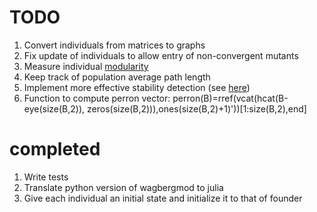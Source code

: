 # TODO
1. Convert individuals from matrices to graphs
1. Fix update of individuals to allow entry of non-convergent mutants
1. Measure individual [modularity][1]
1. Keep track of population average path length
1. Implement more effective stability detection (see [here](http://dx.plos.org/10.1371/journal.pone.0034285))
1. Function to compute perron vector: perron(B)=rref(vcat(hcat(B-eye(size(B,2)), zeros(size(B,2))),ones(size(B,2)+1)'))[1:size(B,2),end]

# completed
1. Write tests
1. Translate python version of wagbergmod to julia
1. Give each individual an initial state and initialize it to that of founder


[1]: http://igraph.sourceforge.net/doc/python/igraph.GraphBase-class.html#modularity
